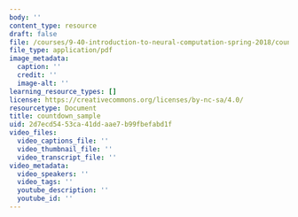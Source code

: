```yaml
---
body: ''
content_type: resource
draft: false
file: /courses/9-40-introduction-to-neural-computation-spring-2018/countdown_sample_transcript.pdf
file_type: application/pdf
image_metadata:
  caption: ''
  credit: ''
  image-alt: ''
learning_resource_types: []
license: https://creativecommons.org/licenses/by-nc-sa/4.0/
resourcetype: Document
title: countdown_sample
uid: 2d7ecd54-53ca-41dd-aae7-b99fbefabd1f
video_files:
  video_captions_file: ''
  video_thumbnail_file: ''
  video_transcript_file: ''
video_metadata:
  video_speakers: ''
  video_tags: ''
  youtube_description: ''
  youtube_id: ''
---
```


